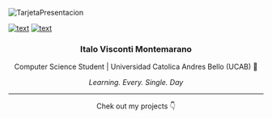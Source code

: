 ![TarjetaPresentacion](https://user-images.githubusercontent.com/108308939/221066864-e7858ab2-67de-495a-a2fe-3a7ba0b7e105.png)

[![text](https://img.shields.io/badge/Email-0078D4?style=for-the-badge&logo=microsoft-outlook&logoColor=white)](mailto:hermanosvisconti@hotmail.com)
[![text](https://img.shields.io/badge/LinkedIn-0077B5?style=for-the-badge&logo=linkedin&logoColor=white)](https://www.linkedin.com/in/italovisconti)
<h3 align='center'>
  Italo Visconti Montemarano
</h3>

<p align='center'>
  Computer Science Student | Universidad Catolica Andres Bello (UCAB) 📖
</p>  

<div align='center'>
  <i>
    Learning. Every. Single. Day
  </i>
</div>
  

---

<p align='center'>
  Chek out my projects 👇
</p>
